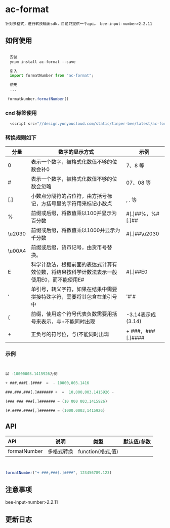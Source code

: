 # ac-format

    针对多格式，进行转换输出sdk，目前只提供一个api。 bee-input-number>2.2.11 

## 如何使用

```js

  安装
  ynpm install ac-format --save

  引入
  import formatNumber from "ac-format"; 

  使用 
  ...
 
 formatNumber.formatNumber()

```

### cnd 标签使用

```js  
  <script src="//design.yonyoucloud.com/static/tinper-bee/latest/ac-format/dist/index.js"></script>
```

### 转换规则如下 


分量 | 数字的显示方式 | 示例
-- | -- | --
0 | 表示一个数字，被格式化数值不够的位数会补0 | 7、8 等 |
\# | 表示一个数字，被格式化数值不够的位数会忽略 | 07、08 等 |
[.] | 小数点分隔符的占位符，由方括号标记，方括号里的字符用来标记小数点 | , . 等 |
% | 前缀或后缀，将数值乘以100并显示为百分数 | #[.]##%，%#[.]## |
\u2030 | 前缀或后缀，将数值乘以1000并显示为千分数 | #[.]##\u2030 |
\u00A4 | 前缀或后缀，货币记号，由货币号替换。 |  
E | 科学计数法，根据前面的表达式计算有效位数，将结果按科学计数法表示一般使用E0，而不能使用E# | #[.]##E0
‘ | 单引号，转义字符，如果在结果中需要拼接特殊字符，需要将其包含在单引号中 | '#'#
( | 前缀，使用这个符号代表负数需要用括号来表示，与+不能同时出现 | -3.14表示成(3.14)
\+ | 正负号的符号位，与(不能同时出现 | + ###，###[.]#### |


###  示例

```js

 
以 -10000003.1415926为例

+ ###,###[.]####  =  - 10000,003.1416

###,###,###[.]####### +  =  10,000,003.1415926 -

(### ### ###[,]####### = (10 000 003,1415926)    

(#.####.####[,]####### = (1000.0003,1415926)  

```

## API 


|API|说明|类型|默认值/参数|
|:--|:---:|:--:|---:|
formatNumber             |多格式转换   |function(格式,值)| 


```js


formatNumber("+ ###,###[.]####", 123456789.123) 

```


## 注意事项

  bee-input-number>2.2.11 

## 更新日志



